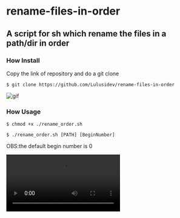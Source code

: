 # rename-files-in-order

## A script for sh which rename the files in a path/dir in order

### How Install
Copy the link of repository and do a git clone
    
    $ git clone https://github.com/Lulusidev/rename-files-in-order

![gif](https://media1.giphy.com/media/oj5UuKAcpuQwLXszT1/giphy.gif)

### How Usage
    
    $ chmod +x ./rename_order.sh

    $ ./rename_order.sh [PATH] [BeginNumber]

OBS:the default begin number is 0

![video](/home/agua_manj/2022-01-26_11-16-15.mp4)

